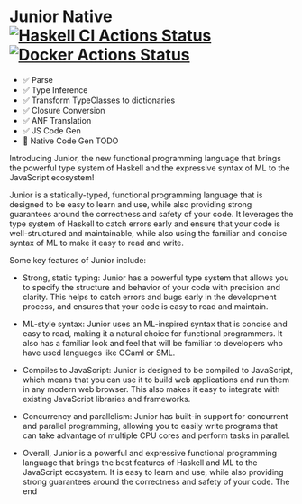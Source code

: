 # Junior Native [![Haskell CI Actions Status](https://github.com/holoed/JuniorNative/actions/workflows/haskell.yml/badge.svg)](https://github.com/holoed/JuniorNative/actions) [![Docker Actions Status](https://github.com/holoed/JuniorNative/actions/workflows/docker-publish.yml/badge.svg)](https://github.com/holoed/JuniorNative/actions)


- :white_check_mark: Parse
- :white_check_mark: Type Inference
- :white_check_mark: Transform TypeClasses to dictionaries
- :white_check_mark: Closure Conversion
- :white_check_mark: ANF Translation
- :white_check_mark: JS Code Gen
- :black_square_button: Native Code Gen TODO

Introducing Junior, the new functional programming language that brings the powerful type system of Haskell and the expressive syntax of ML to the JavaScript ecosystem!

Junior is a statically-typed, functional programming language that is designed to be easy to learn and use, while also providing strong guarantees around the correctness and safety of your code. It leverages the type system of Haskell to catch errors early and ensure that your code is well-structured and maintainable, while also using the familiar and concise syntax of ML to make it easy to read and write.

Some key features of Junior include:

- Strong, static typing: Junior has a powerful type system that allows you to specify the structure and behavior of your code with precision and clarity. This helps to catch errors and bugs early in the development process, and ensures that your code is easy to read and maintain.

- ML-style syntax: Junior uses an ML-inspired syntax that is concise and easy to read, making it a natural choice for functional programmers. It also has a familiar look and feel that will be familiar to developers who have used languages like OCaml or SML.

- Compiles to JavaScript: Junior is designed to be compiled to JavaScript, which means that you can use it to build web applications and run them in any modern web browser. This also makes it easy to integrate with existing JavaScript libraries and frameworks.

- Concurrency and parallelism: Junior has built-in support for concurrent and parallel programming, allowing you to easily write programs that can take advantage of multiple CPU cores and perform tasks in parallel.

- Overall, Junior is a powerful and expressive functional programming language that brings the best features of Haskell and ML to the JavaScript ecosystem. It is easy to learn and use, while also providing strong guarantees around the correctness and safety of your code. The end





